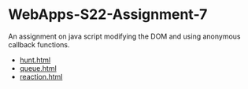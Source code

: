 # WebApps-S22-Assignment-7
An assignment on java script modifying the DOM and using anonymous callback functions.
* [hunt.html](hunt.html)
* [queue.html](queue.html)
* [reaction.html](reaction.html)

